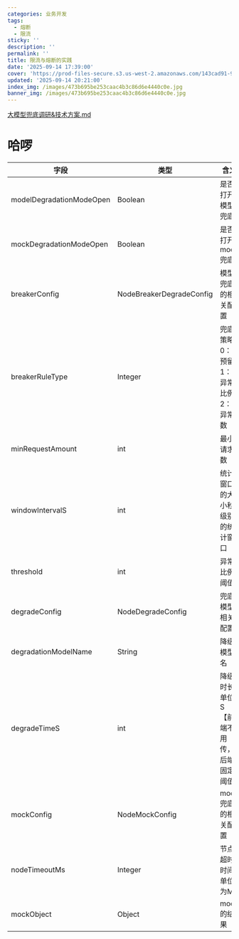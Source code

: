 ```yaml
---
categories: 业务开发
tags:
  - 熔断
  - 限流
sticky: ''
description: ''
permalink: ''
title: 限流与熔断的实践
date: '2025-09-14 17:39:00'
cover: 'https://prod-files-secure.s3.us-west-2.amazonaws.com/143cad91-961b-48b0-82dc-78fbb6eb5abe/c5ad8846-7ad3-4ef4-bc8f-a987509a6bc5/wallhaven-9ox61d.jpg?X-Amz-Algorithm=AWS4-HMAC-SHA256&X-Amz-Content-Sha256=UNSIGNED-PAYLOAD&X-Amz-Credential=ASIAZI2LB466RI6LYSRH%2F20250920%2Fus-west-2%2Fs3%2Faws4_request&X-Amz-Date=20250920T090042Z&X-Amz-Expires=3600&X-Amz-Security-Token=IQoJb3JpZ2luX2VjEG8aCXVzLXdlc3QtMiJHMEUCIQC6K1Ro1vDSuygUoO7X5MyFnkBlGjC%2BiejLqDZkvgziGwIgZ1nt3CBc7hxq7XObQuRpUstLs%2FdR6joNdwlPDYpcmj4qiAQI6P%2F%2F%2F%2F%2F%2F%2F%2F%2F%2FARAAGgw2Mzc0MjMxODM4MDUiDNkfgqIfbw4Y5SnghSrcAytzTlqVeC2aftb8Dlq4bchtrhgQMEPr7km20LMWinkhgu1SRE7XgUqNCEHSjZw9D5%2BRNSzieLYaSnqnrvMebTvvk3438UaT4Xlfo6QLGJcurXlMjXTAugCpimpfGpHWPA3%2BK716fDn0VkpwkG4sHQLiBUkvlWyJCKEnl%2BfaIO480z7JOLCHa%2B2oAxSin8Y4scnT6Ir%2BaNEoBbBRcbkoHjBrEOLo0SBs8L4FxU898vhoeFfUAwDJL012XzSOZh7YS6EvNgxiOsSuIzeEbtauQMlPQIlxuTxdDyB7vsWnJadKwyJuIwfzg3FXLbuvyUGA1wA5oSbLHaAxZakgxTPZ5OUx%2B93NgrpxOmuYs9Asn%2BbeseXfullSdjxhw%2FHx0mcVsexP1ph9NXqBZA8kncQC2Leybj9%2F1S57bboUurSVD9%2FJDz8NhiKHk5MlvYygby0gimur89z3OQZteW%2B9ishAqc2ju9o%2FPDOeW9QNSwMucf0kfD1TfSdUFcIcdC7sIcnfa9hfOmXOAGvFek%2FvmMw1RLvyUDlYhWDg9Ql67iP0f21TrdzVc0QWgDVGvXKIT4hN4hHGwOhGd2vWCD9H8PWgny5X6U%2Bf6h9xwQDfhocdEOZDpqk76D2ZHYNaROWuMK%2BkucYGOqUB%2FlafnS1aCRWsWrx18KShbgICG0ikB%2B7SkJilN5r6Otlz%2FJ%2BtsOFIk%2Fn76H0mtCpxGSar%2Fv10NdE8ptyF%2BHsoIXCEsr24nYxcCH2OPNUQq%2Bf351tJMSZB54jtcknOhMQHwXJE99EL38v2AGq3PG9YNyUvj0gt8HDansK2%2BzuL0iJSmbAOLLwJL2irYdsxw4QTiyciwgE7jD%2FS4d5hUOoogYG8S8cG&X-Amz-Signature=d1c4739dbd212f185c3614ab6c868c04529fb9bc872a149cb2c059570ec6e69d&X-Amz-SignedHeaders=host&x-amz-checksum-mode=ENABLED&x-id=GetObject'
updated: '2025-09-14 20:21:00'
index_img: /images/473b695be253caac4b3c86d6e4440c0e.jpg
banner_img: /images/473b695be253caac4b3c86d6e4440c0e.jpg
---
```


[大模型兜底调研&技术方案.md](https://www.yuque.com/attachments/yuque/0/2025/mkd/33653781/1755419898410-7024a0d4-d58c-47ae-b0df-85068dd571b7.mkd)


# 哈啰


| 字段                       | 类型                       | 含义                    |
| ------------------------ | ------------------------ | --------------------- |
| modelDegradationModeOpen | Boolean                  | 是否打开模型兜底              |
| mockDegradationModeOpen  | Boolean                  | 是否打开mock兜底            |
| breakerConfig            | NodeBreakerDegradeConfig | 模型兜底的相关配置             |
| breakerRuleType          | Integer                  | 兜底策略0：预留1：异常比例2：异常数   |
| minRequestAmount         | int                      | 最小请求数                 |
| windowIntervalS          | int                      | 统计窗口的大小秒级别的统计窗口       |
| threshold                | int                      | 异常比例阈值                |
| degradeConfig            | NodeDegradeConfig        | 兜底模型相关配置              |
| degradationModelName     | String                   | 降级模型名                 |
| degradeTimeS             | int                      | 降级时长单位S【前端不用传，后端固定阈值】 |
| mockConfig               | NodeMockConfig           | mock兜底的相关配置           |
| nodeTimeoutMs            | Integer                  | 节点超时时间单位为MS           |
| mockObject               | Object                   | mock的结果               |

